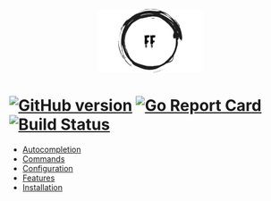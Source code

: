 <p align="center">
    <img
      alt="ff"
      src="https://raw.githubusercontent.com/sensorario/ff/master/logo.png"
    />
</p>

# [![GitHub version](https://badge.fury.io/gh/sensorario%2Fff.svg)](https://github.com/sensorario/ff/releases) [![Go Report Card](https://goreportcard.com/badge/github.com/sensorario/ff)](https://goreportcard.com/report/github.com/sensorario/ff) [![Build Status](https://travis-ci.org/sensorario/ff.svg?branch=master)](https://travis-ci.org/sensorario/ff)

 * [Autocompletion](docs/autocompletion.md)
 * [Commands](docs/commands.md)
 * [Configuration](docs/configuration.md)
 * [Features](docs/features.md)
 * [Installation](docs/install.md)
